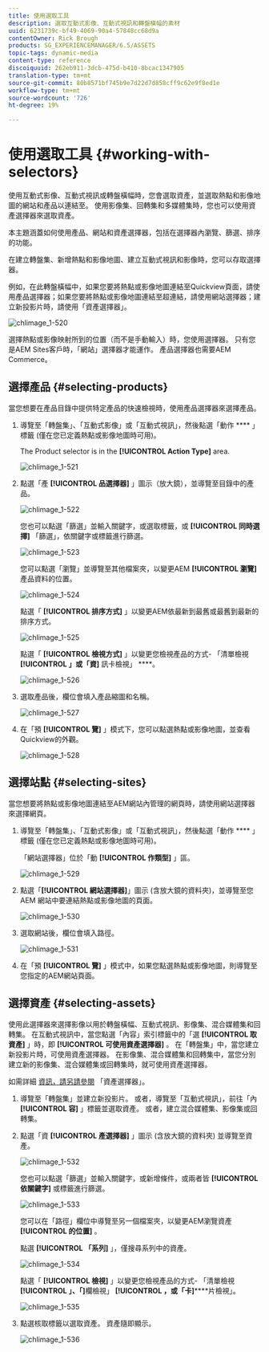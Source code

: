 ```yaml
---
title: 使用選取工具
description: 選取互動式影像、互動式視訊和轉盤橫幅的素材
uuid: 6231739c-bf49-4069-90a4-57848cc68d9a
contentOwner: Rick Brough
products: SG_EXPERIENCEMANAGER/6.5/ASSETS
topic-tags: dynamic-media
content-type: reference
discoiquuid: 262eb911-3dcb-475d-b410-8bcac1347905
translation-type: tm+mt
source-git-commit: 80b8571bf745b9e7d22d7d858cff9c62e9f8ed1e
workflow-type: tm+mt
source-wordcount: '726'
ht-degree: 19%

---
```



# 使用選取工具 {#working-with-selectors}

使用互動式影像、互動式視訊或轉盤橫幅時，您會選取資產，並選取熱點和影像地圖的網站和產品以連結至。 使用影像集、回轉集和多媒體集時，您也可以使用資產選擇器來選取資產。

本主題涵蓋如何使用產品、網站和資產選擇器，包括在選擇器內瀏覽、篩選、排序的功能。

在建立轉盤集、新增熱點和影像地圖、建立互動式視訊和影像時，您可以存取選擇器。

例如，在此轉盤橫幅中，如果您要將熱點或影像地圖連結至Quickview頁面，請使用產品選擇器；如果您要將熱點或影像地圖連結至超連結，請使用網站選擇器；建立新投影片時，請使用「資產選擇器」。

![chlimage_1-520](assets/chlimage_1-520.png)

選擇熱點或影像映射所到的位置（而不是手動輸入）時，您使用選擇器。 只有您是AEM Sites客戶時，「網站」選擇器才能運作。 產品選擇器也需要AEM Commerce。

## 選擇產品 {#selecting-products}

當您想要在產品目錄中提供特定產品的快速檢視時，使用產品選擇器來選擇產品。

1. 導覽至「轉盤集」、「互動式影像」或「互動式視訊」，然後點選「動作 **** 」標籤 (僅在您已定義熱點或影像地圖時可用)。

   The Product selector is in the **[!UICONTROL Action Type]** area.

   ![chlimage_1-521](assets/chlimage_1-521.png)

1. 點選「產 **[!UICONTROL 品選擇器]** 」圖示（放大鏡），並導覽至目錄中的產品。

   ![chlimage_1-522](assets/chlimage_1-522.png)

   您也可以點選「篩選」並輸入關鍵字，或選取標籤，或 **[!UICONTROL 同時選擇]** 「篩選」，依關鍵字或標籤進行篩選。

   ![chlimage_1-523](assets/chlimage_1-523.png)

   您可以點選「瀏覽」並導覽至其他檔案夾，以變更AEM **[!UICONTROL 瀏覽]** 產品資料的位置。

   ![chlimage_1-524](assets/chlimage_1-524.png)

   點選「 **[!UICONTROL 排序方式]** 」以變更AEM依最新到最舊或最舊到最新的排序方式。

   ![chlimage_1-525](assets/chlimage_1-525.png)

   點選「 **[!UICONTROL 檢視方式]** 」以變更您檢視產品的方式- 「清單檢視 **[!UICONTROL 」或「資]** 訊卡檢視」 ****。

   ![chlimage_1-526](assets/chlimage_1-526.png)

1. 選取產品後，欄位會填入產品縮圖和名稱。

   ![chlimage_1-527](assets/chlimage_1-527.png)

1. 在「預 **[!UICONTROL 覽]** 」模式下，您可以點選熱點或影像地圖，並查看Quickview的外觀。

   ![chlimage_1-528](assets/chlimage_1-528.png)

## 選擇站點 {#selecting-sites}

當您想要將熱點或影像地圖連結至AEM網站內管理的網頁時，請使用網站選擇器來選擇網頁。

1. 導覽至「轉盤集」、「互動式影像」或「互動式視訊」，然後點選「動作 **** 」標籤 (僅在您已定義熱點或影像地圖時可用)。

   「網站選擇器」位於「動 **[!UICONTROL 作類型]** 」區。

   ![chlimage_1-529](assets/chlimage_1-529.png)

1. 點選「**[!UICONTROL 網站選擇器]**」圖示 (含放大鏡的資料夾)，並導覽至您 AEM 網站中要連結熱點或影像地圖的頁面。

   ![chlimage_1-530](assets/chlimage_1-530.png)

1. 選取網站後，欄位會填入路徑。

   ![chlimage_1-531](assets/chlimage_1-531.png)

1. 在「預 **[!UICONTROL 覽]** 」模式中，如果您點選熱點或影像地圖，則導覽至您指定的AEM網站頁面。

## 選擇資產 {#selecting-assets}

使用此選擇器來選擇影像以用於轉盤橫幅、互動式視訊、影像集、混合媒體集和回轉集。 在互動式視訊中，當您點選「內容」索引標籤中的「選 **[!UICONTROL 取資產]** 」時，即 **[!UICONTROL 可使用資產選擇器]** 。 在「轉盤集」中，當您建立新投影片時，可使用資產選擇器。 在影像集、混合媒體集和回轉集中，當您分別建立新的影像集、混合媒體集或回轉集時，就可使用資產選擇器。

如需詳細 [資訊，請另請參閱](search-assets.md#assetpicker) 「資產選擇器」。

1. 導覽至「轉盤集」並建立新投影片。 或者，導覽至「互動式視訊」，前往「內 **[!UICONTROL 容]** 」標籤並選取資產。 或者，建立混合媒體集、影像集或回轉集。
1. 點選「資 **[!UICONTROL 產選擇器]** 」圖示 (含放大鏡的資料夾) 並導覽至資產。

   ![chlimage_1-532](assets/chlimage_1-532.png)

   您也可以點選「篩選」並輸入關鍵字，或新增條件，或兩者皆 **[!UICONTROL 依關鍵字]** 或標籤進行篩選。

   ![chlimage_1-533](assets/chlimage_1-533.png)

   您可以在「路徑」欄位中導覽至另一個檔案夾，以變更AEM瀏覽資產 **[!UICONTROL 的位置]** 。

   點選 **[!UICONTROL 「系列]** 」，僅搜尋系列中的資產。

   ![chlimage_1-534](assets/chlimage_1-534.png)

   點選「 **[!UICONTROL 檢視]** 」以變更您檢視產品的方式- 「清單檢視 **[!UICONTROL 」、「]**&#x200B;欄檢視」 **[!UICONTROL ，或「卡]******&#x200B;片檢視」。

   ![chlimage_1-535](assets/chlimage_1-535.png)

1. 點選核取標籤以選取資產。 資產隨即顯示。

   ![chlimage_1-536](assets/chlimage_1-536.png)

